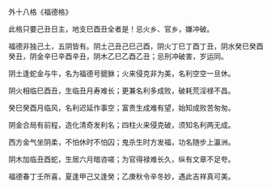 外十八格《福德格》

此格只要己丑日主，地支巳酉丑全者是！忌火乡、官乡，嫌冲破。

福德非独己土，五阴皆有。阴土己丑己巳己酉，阴火丁巳丁酉丁丑，阴水癸巳癸酉癸丑，阴金辛巳辛酉辛丑，阴木乙巳乙酉乙丑；忌刑冲破害，岁运同。

阴土逢蛇金与牛，名为福德号貔貅；火来侵克非为美，名利空空一旦休。

阴火相临巳酉丑，生临丑月寿难长；更兼名利多成败，破耗荒淫禄不昌。

癸巳癸酉月临风，名利迟延作事空；富贵生成难有望，始知成败苦匆匆。

阴金合局有前程，造化清奇发利名；四柱火来侵克破，须知名利两无成。

西方金气坐阴柔，不怕休时不怕囚；鬼杀生时方发福，功名随步上瀛洲。

阴木加临丑酉蛇，生居六月暗咨嗟；为官得禄难长久，纵有文章不足夸。

福德春丁壬所喜，夏逢甲己又逢癸；乙庚秋令辛冬妙，遇此吉祥真可美。

